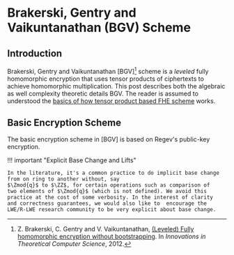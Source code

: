 # Brakerski, Gentry and Vaikuntanathan (BGV) Scheme

## Introduction

Brakerski, Gentry and Vaikuntanathan [BGV][^BGV] scheme is a
_leveled_ fully homomorphic encryption that uses tensor products of
ciphertexts to achieve homomorphic multiplication. This post
describes both the algebraic as well complexity theoretic details
BGV. The reader is assumed to understood the [basics of how tensor
product based FHE scheme](./fhe-from-tensoring.md) works.

## Basic Encryption Scheme
The basic encryption scheme in [BGV] is based on Regev's public-key
encryption.

!!! important "Explicit Base Change and Lifts"

    In the literature, it's a common practice to do implicit base change
    from on ring to another without, say
    $\Zmod{q}$ to $\ZZ$, for certain operations such as comparison of
    two elements of $\Zmod{q}$ (which is not defined). We avoid this
    practice at the cost of some verbosity. In the interest of clarity
    and correctness guarantees, we would also like to  encourage the
    LWE/R-LWE research community to be very explicit about base change.

[^BGV]: Z. Brakerski, C. Gentry and V. Vaikuntanathan,
  [(Leveled) Fully homomorphic encryption without bootstrapping](https://ia.cr/2011/277).
  In _Innovations in Theoretical Computer Science_, 2012.
